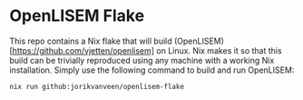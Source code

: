 # OpenLISEM Flake

This repo contains a Nix flake that will build (OpenLISEM)[https://github.com/vjetten/openlisem] on Linux.
Nix makes it
so that this build can be trivially reproduced using any machine with a working
Nix installation. Simply use
the following command to build and run OpenLISEM:

```nix run github:jorikvanveen/openlisem-flake```

